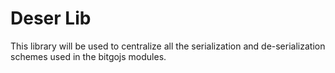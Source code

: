 # Deser Lib

This library will be used to centralize all the serialization and de-serialization schemes used in the bitgojs modules.
